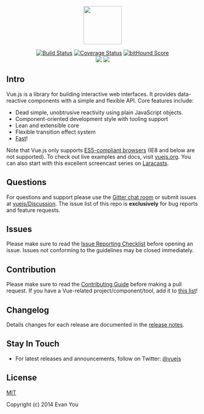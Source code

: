 <p align="center"><a href="http://vuejs.org" target="_blank"><img width="100"src="http://vuejs.org/images/logo.png"></a></p>

<p align="center">
  <a href="https://circleci.com/gh/yyx990803/vue/tree/master"><img src="https://circleci.com/gh/yyx990803/vue/tree/master.svg?style=shield" alt="Build Status"></a>
  <a href="https://codecov.io/github/yyx990803/vue?branch=master"><img src="https://codecov.io/github/yyx990803/vue/coverage.svg?branch=dev" alt="Coverage Status"></a>
  <a href="https://www.bithound.io/github/yyx990803/vue"><img src="https://www.bithound.io/github/yyx990803/vue/badges/score.svg" alt="bitHound Score"></a>
  <br>
  <a href="http://issuestats.com/github/yyx990803/vue"><img src="http://issuestats.com/github/yyx990803/vue/badge/issue?style=flat"></a>
  <a href="https://gitter.im/yyx990803/vue"><img src="https://badges.gitter.im/Join Chat.svg"></a>
</p>

## Intro

Vue.js is a library for building interactive web interfaces. It provides data-reactive components with a simple and flexible API. Core features include:

- Dead simple, unobtrusive reactivity using plain JavaScript objects.
- Component-oriented development style with tooling support
- Lean and extensible core
- Flexible transition effect system
- [Fast](http://vuejs.github.io/js-repaint-perfs/vue/)!

Note that Vue.js only supports [ES5-compliant browsers](http://kangax.github.io/compat-table/es5/) (IE8 and below are not supported). To check out live examples and docs, visit [vuejs.org](http://vuejs.org). You can also start with this excellent screencast series on [Laracasts](https://laracasts.com/series/learning-vuejs).

## Questions

For questions and support please use the [Gitter chat room](https://gitter.im/yyx990803/vue) or submit issues at [vuejs/Discussion](https://github.com/vuejs/Discussion/issues). The issue list of this repo is **exclusively** for bug reports and feature requests.

## Issues

Please make sure to read the [Issue Reporting Checklist](https://github.com/yyx990803/vue/blob/dev/CONTRIBUTING.md#issue-reporting-guidelines) before opening an issue. Issues not conforming to the guidelines may be closed immediately.

## Contribution

Please make sure to read the [Contributing Guide](https://github.com/yyx990803/vue/blob/dev/CONTRIBUTING.md) before making a pull request. If you have a Vue-related project/component/tool, add it to [this list](https://github.com/yyx990803/vue/wiki/User-Contributed-Components-&-Tools)!

## Changelog

Details changes for each release are documented in the [release notes](https://github.com/yyx990803/vue/releases).

## Stay In Touch

- For latest releases and announcements, follow on Twitter: [@vuejs](https://twitter.com/vuejs)

## License

[MIT](http://opensource.org/licenses/MIT)

Copyright (c) 2014 Evan You
